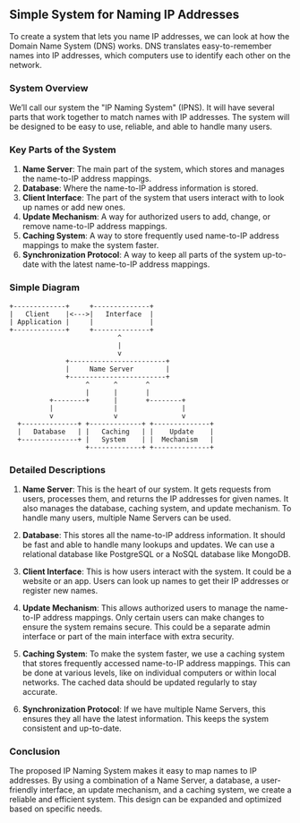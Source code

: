 ## Simple System for Naming IP Addresses

To create a system that lets you name IP addresses, we can look at how the Domain Name System (DNS) works. DNS translates easy-to-remember names into IP addresses, which computers use to identify each other on the network.

### System Overview
We’ll call our system the "IP Naming System" (IPNS). It will have several parts that work together to match names with IP addresses. The system will be designed to be easy to use, reliable, and able to handle many users.

### Key Parts of the System

1. **Name Server**: The main part of the system, which stores and manages the name-to-IP address mappings.
2. **Database**: Where the name-to-IP address information is stored.
3. **Client Interface**: The part of the system that users interact with to look up names or add new ones.
4. **Update Mechanism**: A way for authorized users to add, change, or remove name-to-IP address mappings.
5. **Caching System**: A way to store frequently used name-to-IP address mappings to make the system faster.
6. **Synchronization Protocol**: A way to keep all parts of the system up-to-date with the latest name-to-IP address mappings.

### Simple Diagram

```
+-------------+     +--------------+
|   Client    |<--->|   Interface  |
| Application |     |              |
+-------------+     +--------------+
                           ^
                           |
                           v
              +------------------------+
              |     Name Server        |
              +------------------------+
                   ^      ^       ^
                   |      |       |
          +--------+      |       +--------+
          |               |                |
          v               v                v
  +--------------+ +-------------+ +--------------+
  |   Database   | |   Caching   | |    Update    |
  +--------------+ |   System    | |  Mechanism   |
                   +-------------+ +--------------+
```

### Detailed Descriptions

1. **Name Server**: This is the heart of our system. It gets requests from users, processes them, and returns the IP addresses for given names. It also manages the database, caching system, and update mechanism. To handle many users, multiple Name Servers can be used.

2. **Database**: This stores all the name-to-IP address information. It should be fast and able to handle many lookups and updates. We can use a relational database like PostgreSQL or a NoSQL database like MongoDB.

3. **Client Interface**: This is how users interact with the system. It could be a website or an app. Users can look up names to get their IP addresses or register new names.

4. **Update Mechanism**: This allows authorized users to manage the name-to-IP address mappings. Only certain users can make changes to ensure the system remains secure. This could be a separate admin interface or part of the main interface with extra security.

5. **Caching System**: To make the system faster, we use a caching system that stores frequently accessed name-to-IP address mappings. This can be done at various levels, like on individual computers or within local networks. The cached data should be updated regularly to stay accurate.

6. **Synchronization Protocol**: If we have multiple Name Servers, this ensures they all have the latest information. This keeps the system consistent and up-to-date.

### Conclusion
The proposed IP Naming System makes it easy to map names to IP addresses. By using a combination of a Name Server, a database, a user-friendly interface, an update mechanism, and a caching system, we create a reliable and efficient system. This design can be expanded and optimized based on specific needs.
